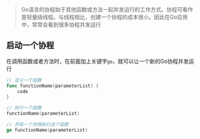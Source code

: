 > Go语言的协程始于其他函数或方法一起并发运行的工作方式。协程可看作是轻量级线程。与线程相比，创建一个协程的成本很小。因此在Go应用中，常常会看到很多协程并发运行

## 启动一个协程

在调用函数或者方法时，在前面加上关键字`go`，就可以让一个新的Go协程并发运行

```go
// 定义一个函数
func functionName(parameterList) {
    code
}

// 执行一个函数
functionName(parameterList)

// 开启一个协程执行这个函数
go functionName(parameterList)
```



